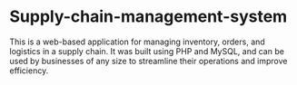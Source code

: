 # Supply-chain-management-system
This is a web-based application for managing inventory, orders, and logistics in a supply chain. It was built using PHP and MySQL, and can be used by businesses of any size to streamline their operations and improve efficiency.
